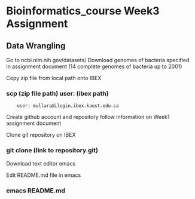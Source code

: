 # Bioinformatics_course Week3 Assignment
## Data Wrangling

Go to ncbi.nlm.nih.gov/datasets/
   Download genomes of bacteria specified in assignment document (14 complete genomes of bacteria up to 2001)

Copy zip file from local path onto IBEX
### scp (zip file path) user: (ibex path)
    	user: mullara@ilogin.ibex.kaust.edu.sa

Create github account and repository
       follow information on Week1 assignment document

Clone git repository on IBEX
### git clone (link to repository.git)

Download text editor emacs

Edit README.md file in emacs
### emacs README.md

